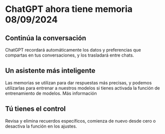 # ChatGPT ahora tiene memoria 08/09/2024

## Continúa la conversación
ChatGPT recordará automáticamente los datos y preferencias que compartas en tus conversaciones, y los trasladará entre chats.

## Un asistente más inteligente
Las memorias se utilizan para dar respuestas más precisas, y podemos utilizarlas para entrenar a nuestros modelos si tienes activada la función de entrenamiento de modelos. Más información

## Tú tienes el control
Revisa y elimina recuerdos específicos, comienza de nuevo desde cero o desactiva la función en los ajustes.